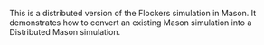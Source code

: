 This is a distributed version of the Flockers simulation in Mason.
It demonstrates how to convert an existing Mason simulation into a Distributed Mason simulation.
